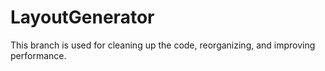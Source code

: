 LayoutGenerator
===============

This branch is used for cleaning up the code, reorganizing, and improving performance.
